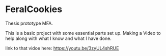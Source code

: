 # FeralCookies
Thesis prototype MFA.

This is a basic project with some essential parts set up. Making a Video to help along with what I know and what I have done. 

lInk to that vidoe here: https://youtu.be/3zyUL4shRUE
